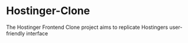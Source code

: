 # Hostinger-Clone
The Hostinger Frontend Clone project aims to replicate Hostingers user-friendly interface
